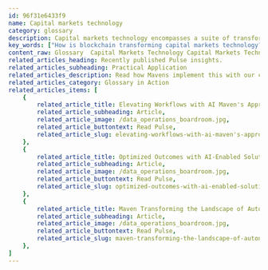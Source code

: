 ```yaml
---
id: 96f31e6433f9
name: Capital markets technology
category: glossary
description: Capital markets technology encompasses a suite of transformative digital tools, such as AI, blockchain, and IoT, designed to address challenges and optimize performance in global capital markets by enhancing customer understanding and automating operations.
key_words: ["How is blockchain transforming capital markets technology?", "What role does AI play in capital markets innovation?", "What are the benefits of cloud computing in capital markets?", "How can IoT be leveraged in the capital markets sector?", "What impact does mobile computing have on capital markets?", "How does open architecture improve capital markets efficiency?", "What challenges do capital markets face with aging IT infrastructures?", "How does capital markets technology address compliance concerns?", "What strategies can overcome fee compression in capital markets?", "How can real-time analysis of customer behaviors benefit capital markets?"]
content_raw: Glossary  Capital Markets Technology Capital Markets Technology encapsulates the series of digital advancements revolutionizing the future of capital markets on a global scale. Emerging technologies like cloud computing, open architecture, AI, mobile computing, blockchain, and Internet of Things (IoT) constitute crucial elements driving the progression of capital markets. The utility of capital markets technology prominently surmount the looming challenges faced by established capital markets firms. These challenges can range from immense competition from financial technology firms and fee compression to compliance concerns, aging IT infrastructures, and fluctuating client relevance. Maven Technologies is here to help clients decode and leverage the potential benefits associated with capital markets technology. Implementation of real-time analysis of customer behaviors facilitated by these digital solutions enables businesses to better comprehend and act upon their clients' needs, thereby aiding in future product and service enhancement. Additionally, the adoption of intelligent automation optimally combines human workforce and machine usage, consequently amplifying the talent base. Through the deployment of more open APIs and services, firms can expedite product launch, enhance customer service, and function more effectively. Our team at Maven Technologies is equipped with a deep understanding of these progressive technologies, ready to support businesses to unlock their full potential. Above all, capital markets technology facilitates firms to adapt swiftly to shifting markets and evolving customer needs—an essential advantage in today's fast-paced, technologically driven business world. With Maven Technologies' expertise, businesses can seamlessly navigate through these technological advancements and transform these challenges into opportunities, ultimately unfolding their vision in the modern digital landscape.
related_articles_heading: Recently published Pulse insights.
related_articles_subheading: Practical Application
related_articles_description: Read how Mavens implement this with our clients.
related_articles_category: Glossary in Action
related_articles_items: [
	{
		related_article_title: Elevating Workflows with AI Maven's Approach,
		related_article_subheading: Article,
		related_article_image: /data_operations_boardroom.jpg,
		related_article_buttontext: Read Pulse,
		related_article_slug: elevating-workflows-with-ai-maven's-approach
	},
	{
		related_article_title: Optimized Outcomes with AI-Enabled Solutions,
		related_article_subheading: Article,
		related_article_image: /data_operations_boardroom.jpg,
		related_article_buttontext: Read Pulse,
		related_article_slug: optimized-outcomes-with-ai-enabled-solutions
	},
	{
		related_article_title: Maven Transforming the Landscape of Autonomous Vehicles,
		related_article_subheading: Article,
		related_article_image: /data_operations_boardroom.jpg,
		related_article_buttontext: Read Pulse,
		related_article_slug: maven-transforming-the-landscape-of-autonomous-vehicles
	},
]
---
```

